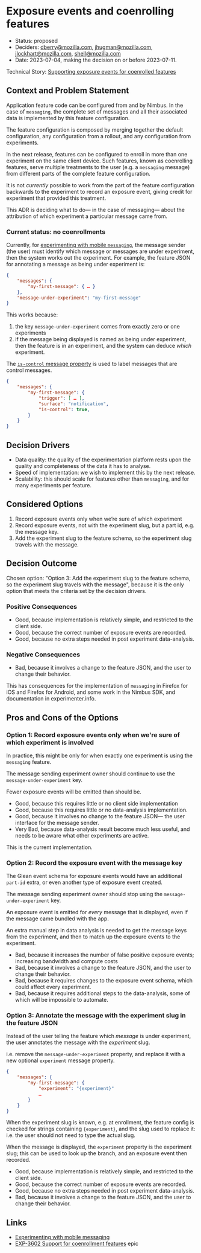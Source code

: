 # Exposure events and coenrolling features

* Status: proposed
* Deciders: dberry@mozilla.com, jhugman@mozilla.com, jlockhart@mozilla.com, shell@mozilla.com
* Date: 2023-07-04, making the decision on or before 2023-07-11.

Technical Story: [Supporting exposure events for coenrolled features](https://mozilla-hub.atlassian.net/browse/EXP-3602)

## Context and Problem Statement

Application feature code can be configured from and by Nimbus. In the case of `messaging`, the complete set of messages and all their associated data is implemented by this feature configuration.

The feature configuration is composed by merging together the default configuration, any configuration from a rollout, and any configuration from experiments.

In the next release, features can be configured to enroll in more than one experiment on the same client device. Such features, known as coenrolling features, serve multiple treatments to the user (e.g. a `messaging` message) from different parts of the complete feature configuration.

It is not _currently_ possible to work from the part of the feature configuration backwards to the experiment to record an exposure event, giving credit for experiment that provided this treatment.

This ADR is deciding what to do— in the case of messaging— about the attribution of which experiment a particular message came from.

### Current status: no coenrollments

Currently, for [experimenting with mobile `messaging`](https://experimenter.info/mobile-messaging/#experimenting-with-messages), the message sender (the user) must identify which message or messages are under experiment, then the system works out the experiment. For example, the feature JSON for annotating a message as being under experiment is:

```json
{
    "messages": {
        "my-first-message": { … }
    },
    "message-under-experiment": "my-first-message"
}
```

This works because:

1. the key `message-under-experiment` comes from exactly zero or one experiments
2. if the message being displayed is named as being under experiment, then the feature is in an experiment, and the system can deduce _which_ experiment.

The [`is-control` message property](https://experimenter.info/mobile-messaging/#control-messages) is used to label messages that are control messages.

```json
{
    "messages": {
        "my-first-message": {
            "trigger": [ … ],
            "surface": "notification",
            "is-control": true,
        }
    }
}
```

## Decision Drivers

* Data quality: the quality of the experimentation platform rests upon the quality and completeness of the data it has to analyse.
* Speed of implementation: we wish to implement this by the next release.
* Scalability: this should scale for features other than `messaging`, and for many experiments per feature.

## Considered Options

1. Record exposure events only when we’re sure of which experiment
2. Record exposure events, not with the experiment slug, but a part id, e.g. the message key.
3. Add the experiment slug to the feature schema, so the experiment slug travels with the message.

## Decision Outcome

Chosen option: "Option 3: Add the experiment slug to the feature schema, so the experiment slug travels with the message", because it is the only option that meets the criteria set by the decision drivers.

### Positive Consequences

* Good, because implementation is relatively simple, and restricted to the client side.
* Good, because the correct number of exposure events are recorded.
* Good, because no extra steps needed in post experiment data-analysis.

### Negative Consequences

* Bad, because it involves a change to the feature JSON, and the user to change their behavior.

This has consequences for the implementation of `messaging` in Firefox for iOS and Firefox for Android, and some work in the Nimbus SDK, and documentation in experimenter.info.

## Pros and Cons of the Options

### Option 1: Record exposure events only when we're sure of which experiment is involved

In practice, this might be only for when exactly one experiment is using the `messaging` feature.

The message sending experiment owner should continue to use the `message-under-experiment` key.

Fewer exposure events will be emitted than should be.

* Good, because this requires little or no client side implementation
* Good, because this requires little or no data-analysis implementation.
* Good, because it involves no change to the feature JSON— the user interface for the message sender.
* Very Bad, because data-analysis result become much less useful, and needs to be aware what other experiments are active.

This is the current implementation.

### Option 2: Record the exposure event with the message key

The Glean event schema for exposure events would have an additional `part-id` extra, or even another type of exposure event created.

The message sending experiment owner should stop using the `message-under-experiment` key.

An exposure event is emitted for _every_ message that is displayed, even if the message came bundled with the app.

An extra manual step in data analysis is needed to get the message keys from the experiment, and then to match up the exposure events to the experiment.

* Bad, because it increases the number of false positive exposure events; increasing bandwidth and compute costs
* Bad, because it involves a change to the feature JSON, and the user to change their behavior.
* Bad, because it requires changes to the exposure event schema, which could affect every experiment.
* Bad, because it requires additional steps to the data-analysis, some of which will be impossible to automate.

### Option 3: Annotate the message with the experiment slug in the feature JSON

Instead of the user telling the feature which _message_ is under experiment, the user annotates the message with the _experiment_ slug.

i.e. remove the `message-under-experiment` property, and replace it with a new optional `experiment` message property.

```json
{
    "messages": {
        "my-first-message": {
            "experiment": "{experiment}"
            …
        }
    }
}
```

When the experiment slug is known, e.g. at enrollment, the feature config is checked for strings containing `{experiment}`, and the slug used to replace it: i.e. the user should not need to type the actual slug.

When the message is displayed, the `experiment` property is the experiment slug; this can be used to look up the branch, and an exposure event then recorded.

* Good, because implementation is relatively simple, and restricted to the client side.
* Good, because the correct number of exposure events are recorded.
* Good, because no extra steps needed in post experiment data-analysis.
* Bad, because it involves a change to the feature JSON, and the user to change their behavior.

## Links

* [Experimenting with mobile messaging](https://experimenter.info/mobile-messaging/#experimenting-with-messages)
* [EXP-3602 Support for coenrollment features](https://mozilla-hub.atlassian.net/browse/EXP-3602) epic
